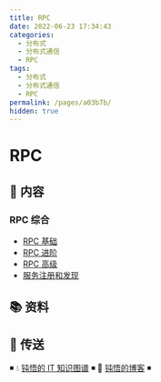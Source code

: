```yaml
---
title: RPC
date: 2022-06-23 17:34:43
categories:
  - 分布式
  - 分布式通信
  - RPC
tags:
  - 分布式
  - 分布式通信
  - RPC
permalink: /pages/a03b7b/
hidden: true
---
```


# RPC

## 📖 内容

### RPC 综合

- [RPC 基础](00.RPC综合/01.RPC基础.md)
- [RPC 进阶](00.RPC综合/02.RPC进阶.md)
- [RPC 高级](00.RPC综合/03.RPC高级.md)
- [服务注册和发现](00.RPC综合/11.服务注册和发现.md)

## 📚 资料

## 🚪 传送

◾ 💧 [钝悟的 IT 知识图谱](https://dunwu.github.io/waterdrop/) ◾ 🎯 [钝悟的博客](https://dunwu.github.io/blog/) ◾
